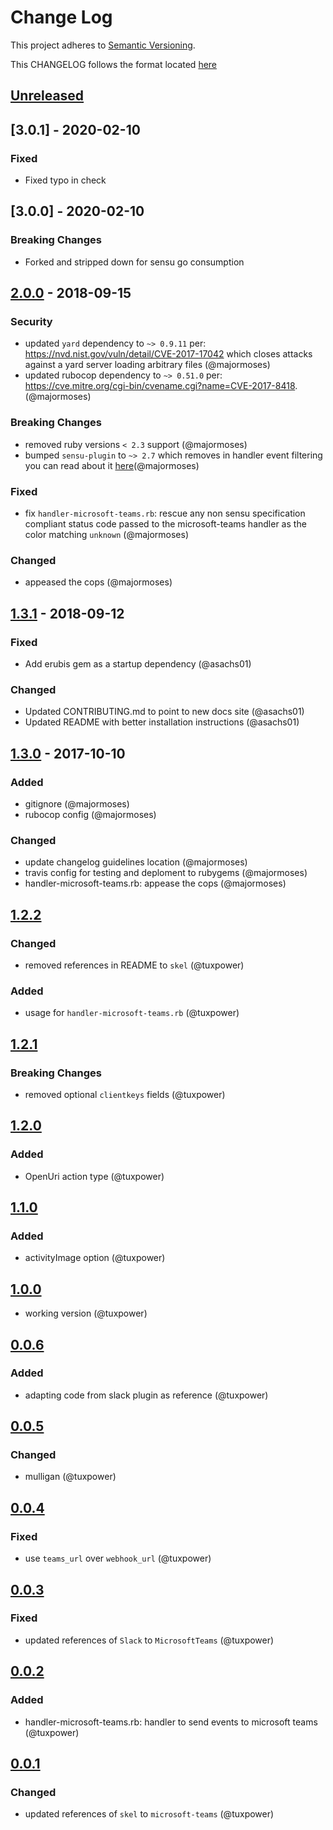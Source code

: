 # Change Log

This project adheres to [Semantic Versioning](http://semver.org/).

This CHANGELOG follows the format located [here](https://github.com/sensu-plugins/community/blob/master/HOW_WE_CHANGELOG.md)

## [Unreleased]
## [3.0.1] - 2020-02-10

### Fixed
- Fixed typo in check

## [3.0.0] - 2020-02-10
### Breaking Changes
- Forked and stripped down for sensu go consumption

## [2.0.0] - 2018-09-15
### Security
- updated `yard` dependency to `~> 0.9.11` per: https://nvd.nist.gov/vuln/detail/CVE-2017-17042 which closes attacks against a yard server loading arbitrary files (@majormoses)
- updated rubocop dependency to `~> 0.51.0` per: https://cve.mitre.org/cgi-bin/cvename.cgi?name=CVE-2017-8418. (@majormoses)

### Breaking Changes
- removed ruby versions `< 2.3` support (@majormoses)
- bumped `sensu-plugin` to `~> 2.7` which removes in handler event filtering you can read about it  [here](https://github.com/sensu-plugins/sensu-plugin/blob/master/CHANGELOG.md#v145---2017-03-07)(@majormoses)

### Fixed
- fix `handler-microsoft-teams.rb`: rescue any non sensu specification compliant status code passed to the microsoft-teams handler as the color matching `unknown` (@majormoses)

### Changed
- appeased the cops (@majormoses)

## [1.3.1] - 2018-09-12
### Fixed
- Add erubis gem as a startup dependency (@asachs01)

### Changed
- Updated CONTRIBUTING.md to point to new docs site (@asachs01)
- Updated README with better installation instructions (@asachs01)

## [1.3.0] - 2017-10-10
### Added
- gitignore (@majormoses)
- rubocop config (@majormoses)

### Changed
- update changelog guidelines location (@majormoses)
- travis config for testing and deploment to rubygems (@majormoses)
- handler-microsoft-teams.rb: appease the cops (@majormoses)

## [1.2.2]
### Changed
- removed references in README to `skel` (@tuxpower)

### Added
- usage for  `handler-microsoft-teams.rb` (@tuxpower)

## [1.2.1]
### Breaking Changes
- removed optional `clientkeys` fields (@tuxpower)

## [1.2.0]
### Added
- OpenUri action type (@tuxpower)

## [1.1.0]
### Added
- activityImage option (@tuxpower)

## [1.0.0]
- working version (@tuxpower)

## [0.0.6]
### Added
- adapting code from slack plugin as reference (@tuxpower)

## [0.0.5]
### Changed
- mulligan (@tuxpower)

## [0.0.4]
### Fixed
- use `teams_url` over `webhook_url` (@tuxpower)

## [0.0.3]
### Fixed
- updated references of `Slack` to `MicrosoftTeams` (@tuxpower)

## [0.0.2]
### Added
- handler-microsoft-teams.rb: handler to send events to microsoft teams (@tuxpower)

## [0.0.1]
### Changed
- updated references of `skel` to `microsoft-teams` (@tuxpower)


[Unreleased]: https://github.com/sensu-plugins/sensu-plugins-microsoft-teams/compare/2.0.0...HEAD
[2.0.0]: https://github.com/sensu-plugins/sensu-plugins-microsoft-teams/compare/1.3.1...2.0.0
[1.3.1]: https://github.com/sensu-plugins/sensu-plugins-microsoft-teams/compare/1.3.0...1.3.1
[1.3.0]: https://github.com/sensu-plugins/sensu-plugins-microsoft-teams/compare/v1.2.2...1.3.0
[1.2.2]: https://github.com/sensu-plugins/sensu-plugins-microsoft-teams/compare/v1.2.1...v1.2.2
[1.2.1]: https://github.com/sensu-plugins/sensu-plugins-microsoft-teams/compare/v1.2.0...v1.2.1
[1.2.0]: https://github.com/sensu-plugins/sensu-plugins-microsoft-teams/compare/v1.1.0...v1.2.0
[1.1.0]: https://github.com/sensu-plugins/sensu-plugins-microsoft-teams/compare/v1.0.0...v1.1.0
[1.0.0]: https://github.com/sensu-plugins/sensu-plugins-microsoft-teams/compare/v0.0.6...v1.0.0
[0.0.6]: https://github.com/sensu-plugins/sensu-plugins-microsoft-teams/compare/v0.0.5...v0.0.6
[0.0.5]: https://github.com/sensu-plugins/sensu-plugins-microsoft-teams/compare/v0.0.4...v0.0.5
[0.0.4]: https://github.com/sensu-plugins/sensu-plugins-microsoft-teams/compare/v0.0.3...v0.0.4
[0.0.3]: https://github.com/sensu-plugins/sensu-plugins-microsoft-teams/compare/v0.0.1...v0.0.3
[0.0.2]: https://github.com/sensu-plugins/sensu-plugins-microsoft-teams/compare/v0.0.1...v0.0.2
[0.0.1]: https://github.com/sensu-plugins/sensu-plugins-microsoft-teams/compare/0b2d68b64a3d100c10da5e4cfce42206b9f22250...v0.0.1
